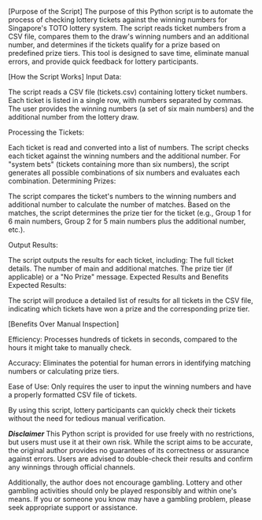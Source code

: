 [Purpose of the Script]
The purpose of this Python script is to automate the process of checking lottery tickets against the winning numbers for Singapore's TOTO lottery system. The script reads ticket numbers from a CSV file, compares them to the draw's winning numbers and an additional number, and determines if the tickets qualify for a prize based on predefined prize tiers. This tool is designed to save time, eliminate manual errors, and provide quick feedback for lottery participants.

[How the Script Works]
Input Data:

The script reads a CSV file (tickets.csv) containing lottery ticket numbers. Each ticket is listed in a single row, with numbers separated by commas.
The user provides the winning numbers (a set of six main numbers) and the additional number from the lottery draw.

Processing the Tickets:

Each ticket is read and converted into a list of numbers.
The script checks each ticket against the winning numbers and the additional number.
For "system bets" (tickets containing more than six numbers), the script generates all possible combinations of six numbers and evaluates each combination.
Determining Prizes:

The script compares the ticket's numbers to the winning numbers and additional number to calculate the number of matches.
Based on the matches, the script determines the prize tier for the ticket (e.g., Group 1 for 6 main numbers, Group 2 for 5 main numbers plus the additional number, etc.).

Output Results:

The script outputs the results for each ticket, including:
The full ticket details.
The number of main and additional matches.
The prize tier (if applicable) or a "No Prize" message.
Expected Results and Benefits
Expected Results:

The script will produce a detailed list of results for all tickets in the CSV file, indicating which tickets have won a prize and the corresponding prize tier.

[Benefits Over Manual Inspection]

Efficiency: Processes hundreds of tickets in seconds, compared to the hours it might take to manually check.

Accuracy: Eliminates the potential for human errors in identifying matching numbers or calculating prize tiers.

Ease of Use: Only requires the user to input the winning numbers and have a properly formatted CSV file of tickets.

By using this script, lottery participants can quickly check their tickets without the need for tedious manual verification.

*****Disclaimer*****
This Python script is provided for use freely with no restrictions, but users must use it at their own risk. While the script aims to be accurate, the original author provides no guarantees of its correctness or assurance against errors. Users are advised to double-check their results and confirm any winnings through official channels.

Additionally, the author does not encourage gambling. Lottery and other gambling activities should only be played responsibly and within one's means. If you or someone you know may have a gambling problem, please seek appropriate support or assistance.
